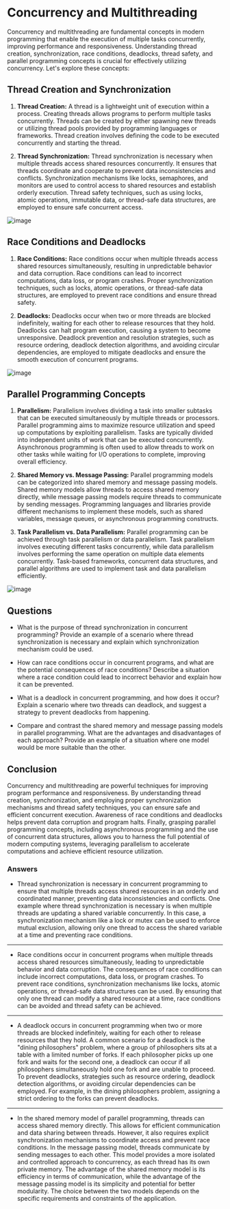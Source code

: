 # Concurrency and Multithreading

Concurrency and multithreading are fundamental concepts in modern programming that enable the execution of multiple tasks concurrently, improving performance and responsiveness. Understanding thread creation, synchronization, race conditions, deadlocks, thread safety, and parallel programming concepts is crucial for effectively utilizing concurrency. Let's explore these concepts:

## Thread Creation and Synchronization

1. **Thread Creation:** A thread is a lightweight unit of execution within a process. Creating threads allows programs to perform multiple tasks concurrently. Threads can be created by either spawning new threads or utilizing thread pools provided by programming languages or frameworks. Thread creation involves defining the code to be executed concurrently and starting the thread.

2. **Thread Synchronization:** Thread synchronization is necessary when multiple threads access shared resources concurrently. It ensures that threads coordinate and cooperate to prevent data inconsistencies and conflicts. Synchronization mechanisms like locks, semaphores, and monitors are used to control access to shared resources and establish orderly execution. Thread safety techniques, such as using locks, atomic operations, immutable data, or thread-safe data structures, are employed to ensure safe concurrent access.

![image](/thread-creation.jpg)

## Race Conditions and Deadlocks

1. **Race Conditions:** Race conditions occur when multiple threads access shared resources simultaneously, resulting in unpredictable behavior and data corruption. Race conditions can lead to incorrect computations, data loss, or program crashes. Proper synchronization techniques, such as locks, atomic operations, or thread-safe data structures, are employed to prevent race conditions and ensure thread safety.

2. **Deadlocks:** Deadlocks occur when two or more threads are blocked indefinitely, waiting for each other to release resources that they hold. Deadlocks can halt program execution, causing a system to become unresponsive. Deadlock prevention and resolution strategies, such as resource ordering, deadlock detection algorithms, and avoiding circular dependencies, are employed to mitigate deadlocks and ensure the smooth execution of concurrent programs.

![image](/deadlock.png)

## Parallel Programming Concepts

1. **Parallelism:** Parallelism involves dividing a task into smaller subtasks that can be executed simultaneously by multiple threads or processors. Parallel programming aims to maximize resource utilization and speed up computations by exploiting parallelism. Tasks are typically divided into independent units of work that can be executed concurrently. Asynchronous programming is often used to allow threads to work on other tasks while waiting for I/O operations to complete, improving overall efficiency.

2. **Shared Memory vs. Message Passing:** Parallel programming models can be categorized into shared memory and message passing models. Shared memory models allow threads to access shared memory directly, while message passing models require threads to communicate by sending messages. Programming languages and libraries provide different mechanisms to implement these models, such as shared variables, message queues, or asynchronous programming constructs.

3. **Task Parallelism vs. Data Parallelism:** Parallel programming can be achieved through task parallelism or data parallelism. Task parallelism involves executing different tasks concurrently, while data parallelism involves performing the same operation on multiple data elements concurrently. Task-based frameworks, concurrent data structures, and parallel algorithms are used to implement task and data parallelism efficiently.

![image](/parallelism-vs-concurrency.png)

## Questions

- What is the purpose of thread synchronization in concurrent programming? Provide an example of a scenario where thread synchronization is necessary and explain which synchronization mechanism could be used.

- How can race conditions occur in concurrent programs, and what are the potential consequences of race conditions? Describe a situation where a race condition could lead to incorrect behavior and explain how it can be prevented.

- What is a deadlock in concurrent programming, and how does it occur? Explain a scenario where two threads can deadlock, and suggest a strategy to prevent deadlocks from happening.

- Compare and contrast the shared memory and message passing models in parallel programming. What are the advantages and disadvantages of each approach? Provide an example of a situation where one model would be more suitable than the other.

## Conclusion

Concurrency and multithreading are powerful techniques for improving program performance and responsiveness. By understanding thread creation, synchronization, and employing proper synchronization mechanisms and thread safety techniques, you can ensure safe and efficient concurrent execution. Awareness of race conditions and deadlocks helps prevent data corruption and program halts. Finally, grasping parallel programming concepts, including asynchronous programming and the use of concurrent data structures, allows you to harness the full potential of modern computing systems, leveraging parallelism to accelerate computations and achieve efficient resource utilization.

### Answers

- Thread synchronization is necessary in concurrent programming to ensure that multiple threads access shared resources in an orderly and coordinated manner, preventing data inconsistencies and conflicts. One example where thread synchronization is necessary is when multiple threads are updating a shared variable concurrently. In this case, a synchronization mechanism like a lock or mutex can be used to enforce mutual exclusion, allowing only one thread to access the shared variable at a time and preventing race conditions.

---

- Race conditions occur in concurrent programs when multiple threads access shared resources simultaneously, leading to unpredictable behavior and data corruption. The consequences of race conditions can include incorrect computations, data loss, or program crashes. To prevent race conditions, synchronization mechanisms like locks, atomic operations, or thread-safe data structures can be used. By ensuring that only one thread can modify a shared resource at a time, race conditions can be avoided and thread safety can be achieved.

---

- A deadlock occurs in concurrent programming when two or more threads are blocked indefinitely, waiting for each other to release resources that they hold. A common scenario for a deadlock is the "dining philosophers" problem, where a group of philosophers sits at a table with a limited number of forks. If each philosopher picks up one fork and waits for the second one, a deadlock can occur if all philosophers simultaneously hold one fork and are unable to proceed. To prevent deadlocks, strategies such as resource ordering, deadlock detection algorithms, or avoiding circular dependencies can be employed. For example, in the dining philosophers problem, assigning a strict ordering to the forks can prevent deadlocks.

---

- In the shared memory model of parallel programming, threads can access shared memory directly. This allows for efficient communication and data sharing between threads. However, it also requires explicit synchronization mechanisms to coordinate access and prevent race conditions. In the message passing model, threads communicate by sending messages to each other. This model provides a more isolated and controlled approach to concurrency, as each thread has its own private memory. The advantage of the shared memory model is its efficiency in terms of communication, while the advantage of the message passing model is its simplicity and potential for better modularity. The choice between the two models depends on the specific requirements and constraints of the application.
